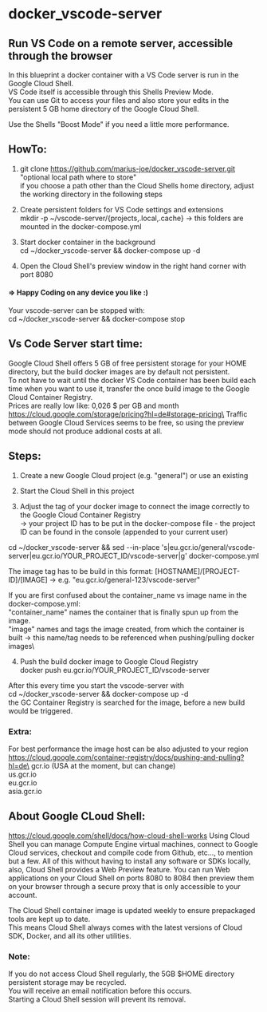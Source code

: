 # docker_vscode-server
## Run VS Code on a remote server, accessible through the browser

In this blueprint a docker container with a VS Code server is run in the Google Cloud Shell.\
VS Code itself is accessible through this Shells Preview Mode.\
You can use Git to access your files and also store your edits in the persistent 5 GB home directory of the Google Cloud Shell.

Use the Shells "Boost Mode" if you need a little more performance.

## HowTo:

1. git clone https://github.com/marius-joe/docker_vscode-server.git "optional local path where to store"\
   if you choose a path other than the Cloud Shells home directory, adjust the working directory in the following steps

2. Create persistent folders for VS Code settings and extensions\
   mkdir -p ~/vscode-server/{projects,.local,.cache}
   -> this folders are mounted in the docker-compose.yml

3. Start docker container in the background\
   cd ~/docker_vscode-server && docker-compose up -d

4. Open the Cloud Shell's preview window in the right hand corner with port 8080


#### => Happy Coding on any device you like :)


Your vscode-server can be stopped with:\
cd ~/docker_vscode-server && docker-compose stop


## Vs Code Server start time:

Google Cloud Shell offers 5 GB of free persistent storage for your HOME directory, but the build docker images are by default not persistent.\
To not have to wait until the docker VS Code container has been build each time when you want to use it,
transfer the once build image to the Google Cloud Container Registry.\
Prices are really low like: 0,026 \$ per GB and month\
https://cloud.google.com/storage/pricing?hl=de#storage-pricing\
Traffic between Google Cloud Services seems to be free, so using the preview mode should not produce addional costs at all.

## Steps:

1. Create a new Google Cloud project (e.g. "general") or use an existing

2. Start the Cloud Shell in this project

3. Adjust the tag of your docker image to connect the image correctly to the Google Cloud Container Registry\
   -> your project ID has to be put in the docker-compose file - the project ID can be found in the console (appended to your current user)

cd ~/docker_vscode-server && sed --in-place 's|eu.gcr.io/general/vscode-server|eu.gcr.io/YOUR_PROJECT_ID/vscode-server|g' docker-compose.yml

The image tag has to be build in this format: [HOSTNAME]/[PROJECT-ID]/[IMAGE] -> e.g. "eu.gcr.io/general-123/vscode-server"

If you are first confused about the container_name vs image name in the docker-compose.yml:\
"container_name" names the container that is finally spun up from the image.\
"image" names and tags the image created, from which the container is built -> this name/tag needs to be referenced when pushing/pulling docker images\


4. Push the build docker image to Google Cloud Registry\
   docker push eu.gcr.io/YOUR_PROJECT_ID/vscode-server

After this every time you start the vscode-server with\
cd ~/docker_vscode-server && docker-compose up -d\
the GC Container Registry is searched for the image, before a new build would be triggered.


### Extra:

For best performance the image host can be also adjusted to your region\
https://cloud.google.com/container-registry/docs/pushing-and-pulling?hl=de\
gcr.io (USA at the moment, but can change)\
 us.gcr.io\
 eu.gcr.io\
 asia.gcr.io


## About Google CLoud Shell:

https://cloud.google.com/shell/docs/how-cloud-shell-works
Using Cloud Shell you can manage Compute Engine virtual machines, connect to Google Cloud services, checkout and compile code from Github, etc…, to mention but a few. All of this without having to install any software or SDKs locally, also, Cloud Shell provides a Web Preview feature. You can run Web applications on your Cloud Shell on ports 8080 to 8084 then preview them on your browser through a secure proxy that is only accessible to your account.

The Cloud Shell container image is updated weekly to ensure prepackaged tools are kept up to date.\
This means Cloud Shell always comes with the latest versions of Cloud SDK, Docker, and all its other utilities.

### Note:

If you do not access Cloud Shell regularly, the 5GB \$HOME directory persistent storage may be recycled.\
You will receive an email notification before this occurs.\
Starting a Cloud Shell session will prevent its removal.
